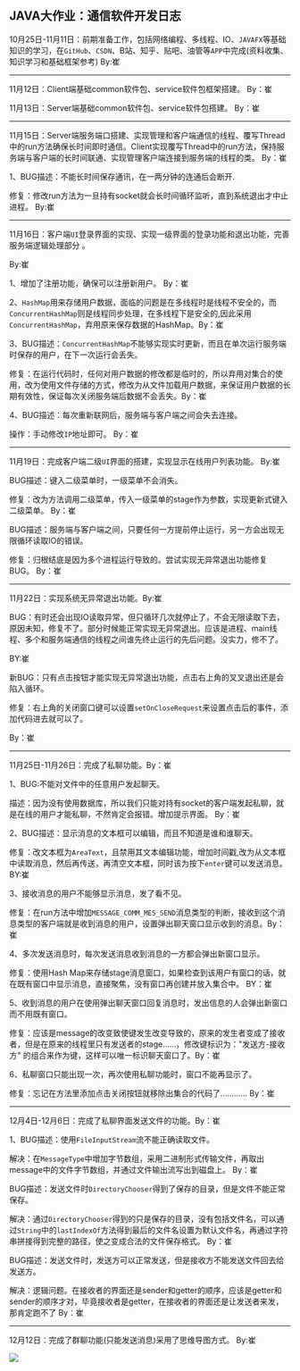 ## JAVA大作业：通信软件开发日志



10月25日-11月11日：前期准备工作，包括网络编程、多线程、IO、`JAVAFX`等基础知识的学习，在`GitHub`、`CSDN`、B站、知乎、贴吧、油管等`APP`中完成(资料收集、知识学习和基础框架参考)  By:崔

------

11月12日：Client端基础common软件包、service软件包框架搭建。  By：崔

11月13日：Server端基础common软件包、service软件包搭建。  By：崔

------

11月15日：Server端服务端口搭建、实现管理和客户端通信的线程、覆写Thread中的run方法确保长时间即时通信。Client实现覆写Thread中的run方法，保持服务端与客户端的长时间联通、实现管理客户端连接到服务端的线程的类。  By：崔

1、BUG描述：不能长时间保存通讯，在一两分钟的连通后会断开.

修复：修改run方法为一旦持有socket就会长时间循环监听，直到系统退出才中止进程。  By:崔

------

11月16日：客户端`UI`登录界面的实现、实现一级界面的登录功能和退出功能，完善服务端逻辑处理部分 。

By:崔

1、增加了注册功能，确保可以注册新用户。 By：崔

2、`HashMap`用来存储用户数据，面临的问题是在多线程时是线程不安全的，而`ConcurrentHashMap`则是线程同步处理，在多线程下是安全的,因此采用`ConcurrentHashMap`，弃用原来保存数据的HashMap。By：崔

3、BUG描述：`ConcurrentHashMap`不能够实现实时更新，而且在单次运行服务端时保存的用户，在下一次运行会丢失。

修复：在运行代码时，任何对用户数据的修改都是临时的，所以弃用对集合的使用，改为使用文件存储的方式，修改为从文件加载用户数据，来保证用户数据的长期有效性，保证每次关闭服务端后数据不会丢失。By：崔

4、BUG描述：每次重新联网后，服务端与客户端之间会失去连接。

操作：手动修改`IP`地址即可。  By：崔

------

11月19日：完成客户端二级`UI`界面的搭建，实现显示在线用户列表功能。 By:崔

BUG描述：键入二级菜单时，一级菜单不会消失。

修复：改为方法调用二级菜单，传入一级菜单的stage作为参数，实现更新式键入二级菜单。 By：崔

BUG描述：服务端与客户端之间，只要任何一方提前停止运行，另一方会出现无限循环读取IO的错误。

修复：归根结底是因为多个进程运行导致的。尝试实现无异常退出功能修复BUG。 By：崔

------

11月22日：实现系统无异常退出功能。By:崔

BUG：有时还会出现IO读取异常，但只循环几次就停止了，不会无限读取下去，原因未知，修复不了。部分时候能正常实现无异常退出。应该是进程、main线程、多个和服务端通信的线程之间谁先终止运行的先后问题。没实力，修不了。

BY:崔

新BUG：只有点击按钮才能实现无异常退出功能，点击右上角的叉叉退出还是会陷入循环。

修复：右上角的关闭窗口键可以设置`setOnCloseRequest`来设置点击后的事件，添加代码进去就可以了。

By：崔

------

11月25日-11月26日：完成了私聊功能。By：崔

1、BUG:不能对文件中的任意用户发起聊天。

描述：因为没有使用数据库，所以我们只能对持有socket的客户端发起私聊，就是在线的用户才能私聊，不然肯定会报错。增加提示界面。 By：崔

2、BUG描述：显示消息的文本框可以编辑，而且不知道是谁和谁聊天。

修复：改文本框为`AreaText`，且禁用其文本编辑功能，增加时间戳,改为从文本框中读取消息，然后再传送，再清空文本框，同时该为按下`enter`键可以发送消息。BY:崔

3、接收消息的用户不能够显示消息，发了看不见。

修复：在run方法中增加`MESSAGE_COMM_MES_SEND`消息类型的判断，接收到这个消息类型的客户端就是收到消息的用户，设置弹出聊天窗口显示收到的消息。By：崔

4、多次发送消息时，每次发送消息收到消息的一方都会弹出新窗口显示。

修复：使用Hash Map来存储stage消息窗口，如果检查到该用户有窗口的话，就在既有窗口中显示消息，直接聚焦，没有窗口再创建并放入集合中。  BY：崔

5、收到消息的用户在使用弹出聊天窗口回复消息时，发出信息的人会弹出新窗口而不用既有窗口。

修复：应该是message的改变致使键发生改变导致的，原来的发生者变成了接收者，但是在原来的线程里只有发送者的stage……，修改键标识为："发送方-接收方" 的组合来作为键，这样可以唯一标识聊天窗口了。By：崔

6、私聊窗口只能出现一次，再次使用私聊功能时，窗口不能再显示了。

修复：忘记在方法里添加点击关闭按钮就移除出集合的代码了…………  By：崔

------

12月4日-12月6日：完成了私聊界面发送文件的功能。By：崔

1、BUG描述：使用`FileInputStream`流不能正确读取文件。

解决：在`MessageType`中增加字节数组，采用二进制形式传输文件，再取出message中的文件字节数组，并通过文件输出流写出到磁盘上。  By：崔

BUG描述：发送文件时`DirectoryChooser`得到了保存的目录，但是文件不能正常保存。

解决：通过`DirectoryChooser`得到的只是保存的目录，没有包括文件名，可以通过`String`中的`lastIndexOf`方法得到最后的文件名设置为默认文件名，再通过字符串拼接得到完整的路径，使之变成合法的文件保存格式。   By：崔

BUG描述：发送文件时，发送方可以正常发送，但是接收方不能发送文件回去给发送方。

解决：逻辑问题。在接收者的界面还是sender和getter的顺序，应该是getter和sender的顺序才对，毕竟接收者是getter，在接收者的界面还是让发送者来发，那肯定跑不了  By：崔

------

12月12日：完成了群聊功能(只能发送消息)采用了思维导图方式。   By:崔

![](C:/Users/30548/Pictures/联想截图/聊天室的实现思路.png)
